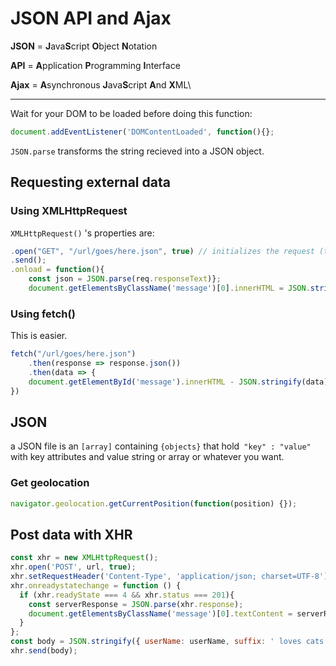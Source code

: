 # JSON API and Ajax

**JSON** = **J**ava**S**cript **O**bject **N**otation

**API** = **A**pplication **P**rogramming **I**nterface

**Ajax** = **A**synchronous **J**ava**S**cript **A**nd **X**ML\

____

Wait for your DOM to be loaded before doing this function:

```js
document.addEventListener('DOMContentLoaded', function(){};
```

`JSON.parse` transforms the string recieved into a JSON object. 

## Requesting external data

### Using XMLHttpRequest

`XMLHttpRequest()` 's properties are:

```js
.open("GET", "/url/goes/here.json", true) // initializes the request (type of request, url, is it asynchronous ?)
.send();
.onload = function(){
	const json = JSON.parse(req.responseText)};
	document.getElementsByClassName('message')[0].innerHTML = JSON.stringify(json);
```

### Using fetch()

This is easier.

```js
fetch("/url/goes/here.json")
	.then(response => response.json())
	.then(data => {
  	document.getElementById('message').innerHTML - JSON.stringify(data);
})
```

## JSON

a JSON file is an `[array]` containing `{objects}` that hold` "key" : "value"` with key attributes and value string or array or whatever you want.

### Get geolocation

```js
navigator.geolocation.getCurrentPosition(function(position) {});
```

## Post data with XHR

```js
const xhr = new XMLHttpRequest();
xhr.open('POST', url, true);
xhr.setRequestHeader('Content-Type', 'application/json; charset=UTF-8');
xhr.onreadystatechange = function () {
  if (xhr.readyState === 4 && xhr.status === 201){
    const serverResponse = JSON.parse(xhr.response);
    document.getElementsByClassName('message')[0].textContent = serverResponse.userName + serverResponse.suffix;
  }
};
const body = JSON.stringify({ userName: userName, suffix: ' loves cats!' });
xhr.send(body);
```